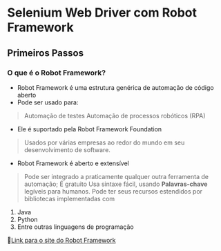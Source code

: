 # Selenium Web Driver com Robot Framework
## Primeiros Passos
### O que é o Robot Framework?

* Robot Framework é uma estrutura genérica de automação de código aberto
* Pode ser usado para:

> Automação de testes
> Automação de processos robóticos (RPA)

* Ele é suportado pela Robot Framework Foundation

> Usados por várias empresas ao redor do mundo em seu desenvolvimento de software.

* Robot Framework é aberto e extensível
> Pode ser integrado a praticamente qualquer outra ferramenta de automação;
> É gratuito
> Usa sintaxe fácil, usando **Palavras-chave** legíveis para humanos.
> Pode ter seus recursos estendidos por bibliotecas implementadas com
1. Java
2. Python
3. Entre outras linguagens de programação

🔗[Link para o site do Robot Framework](https://robotframework.org/)
 
